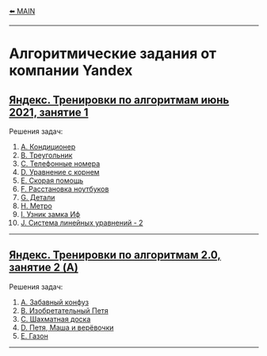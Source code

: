[⬅️ MAIN][main]

[main]: ./../README.md


---
# Алгоритмические задания от компании Yandex
## [Яндекс. Тренировки по алгоритмам июнь 2021, занятие 1][Yandex_AT_01_orig] 
Решения задач:
1. [A. Кондиционер][Yandex_AT_01_A]
2. [B. Треугольник][Yandex_AT_01_B]
3. [C. Телефонные номера][Yandex_AT_01_C]
4. [D. Уравнение с корнем][Yandex_AT_01_D]
5. [E. Скорая помощь][Yandex_AT_01_E]
6. [F. Расстановка ноутбуков][Yandex_AT_01_F]
6. [G. Детали][Yandex_AT_01_G]
6. [H. Метро][Yandex_AT_01_H]
6. [I. Узник замка Иф][Yandex_AT_01_I]
6. [J. Система линейных уравнений - 2][Yandex_AT_01_J]

[Yandex_AT_01_orig]: https://contest.yandex.ru/contest/27393
[Yandex_AT_01_A]: ./descriptions/AlgorithmicTraining01/ProblemA.md
[Yandex_AT_01_B]: ./descriptions/AlgorithmicTraining01/ProblemB.md
[Yandex_AT_01_C]: ./descriptions/AlgorithmicTraining01/ProblemC.md
[Yandex_AT_01_D]: ./descriptions/AlgorithmicTraining01/ProblemD.md
[Yandex_AT_01_E]: ./descriptions/AlgorithmicTraining01/ProblemE.md
[Yandex_AT_01_F]: ./descriptions/AlgorithmicTraining01/ProblemF.md
[Yandex_AT_01_G]: ./descriptions/AlgorithmicTraining01/ProblemG.md
[Yandex_AT_01_H]: ./descriptions/AlgorithmicTraining01/ProblemH.md
[Yandex_AT_01_I]: ./descriptions/AlgorithmicTraining01/ProblemI.md
[Yandex_AT_01_J]: ./descriptions/AlgorithmicTraining01/ProblemJ.md


---
## [Яндекс. Тренировки по алгоритмам 2.0, занятие 2 (A)][Yandex_AT_02A_orig] 
Решения задач:
1. [А. Забавный конфуз][Yandex_AT_02A_A]
2. [B. Изобретательный Петя][Yandex_AT_02A_B]
2. [C. Шахматная доска][Yandex_AT_02A_C]
2. [D. Петя, Маша и верёвочки][Yandex_AT_02A_D]
2. [E. Газон][Yandex_AT_02A_E]


[Yandex_AT_02A_orig]: https://contest.yandex.ru/contest/28736/
[Yandex_AT_02A_A]: ./descriptions/AlgorithmicTraining02A/ProblemA.md
[Yandex_AT_02A_B]: ./descriptions/AlgorithmicTraining02A/ProblemB.md
[Yandex_AT_02A_C]: ./descriptions/AlgorithmicTraining02A/ProblemC.md
[Yandex_AT_02A_D]: ./descriptions/AlgorithmicTraining02A/ProblemD.md
[Yandex_AT_02A_E]: ./descriptions/AlgorithmicTraining02A/ProblemE.md


---